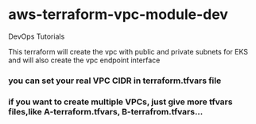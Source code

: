 # aws-terraform-vpc-module-dev
DevOps Tutorials
<p>This terraform will create the vpc with public and private subnets for EKS and will also create the vpc endpoint interface </p>

<h3> you can set your real VPC CIDR in terraform.tfvars file<h3>
<p> if you want to create multiple VPCs, just give more tfvars files,like A-terraform.tfvars, B-terrafrom.tfvars...</p>
